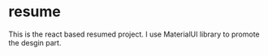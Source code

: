 # resume
This is the react based resumed project.
I use MaterialUI library to promote the desgin part.
